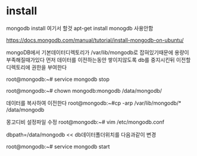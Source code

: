 # install

mongodb install
여기서 할것  apt-get install monogdb 사용안함 

https://docs.mongodb.com/manual/tutorial/install-mongodb-on-ubuntu/



mongoDB에서 기본데이터디렉토리가 /var/lib/mongodb로 잡혀있기때문에 용량이 부족해질때가있다
먼저 데이터를 이전하는동안 쌓이지않도록 db를 중지시킨뒤 이전할디렉토리에 권한을 부여한다

root@mongodb:~# service mongodb stop

root@mongodb:~#  chown mongodb:mongodb /data/mongodb/

데이터를 복사하여 이전한다
root@mongodb:~#cp -arp /var/lib/mongodb/* /data/mongodb


몽고디비 설정파일 수정
root@mongodb:~# vim /etc/mongodb.conf 

dbpath=/data/mongodb              << db데이터폴더위치를 다음과같이 변경

root@mongodb:~# service mongodb start


